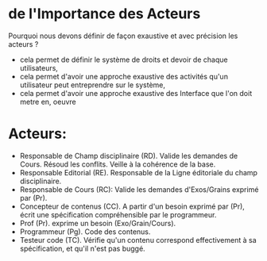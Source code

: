 # de l'Importance des Acteurs 

Pourquoi nous devons définir de façon exaustive et avec précision les acteurs ?
- cela permet de définir le système de droits et devoir de chaque utilisateurs,
- cela permet d'avoir une approche exaustive des activités qu'un utilisateur peut entreprendre sur le système,
- cela permet d'avoir une approche exaustive des Interface que l'on doit metre en, oeuvre 


# Acteurs:

* Responsable de Champ disciplinaire (RD). Valide les demandes de Cours. Résoud les conflits. Veille à la cohérence de la base.
* Responsable Editorial (RE). Responsable de la Ligne éditoriale du champ disciplinaire.
* Responsable de Cours (RC): Valide les demandes d'Exos/Grains exprimé par (Pr).
* Concepteur de contenus (CC). A partir d'un besoin exprimé par (Pr), écrit une spécification compréhensible par le programmeur.
* Prof (Pr). exprime un besoin (Exo/Grain/Cours).
* Programmeur (Pg). Code des contenus.
* Testeur code (TC). Vérifie qu'un contenu correspond effectivement à sa spécification, et qu'il n'est pas buggé.
